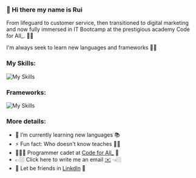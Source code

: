 
### 👋 Hi there my name is Rui
From lifeguard to customer service, then transitioned to digital marketing and now fully immersed in IT Bootcamp at the prestigious academy Code for All_.  🥷🚀

I'm always seek to learn new languages and frameworks 🤘🏼

### My Skills:
![My Skills](https://skillicons.dev/icons?i=js,html,css,java,mysql)

### Frameworks:
![My Skills](https://skillicons.dev/icons?i=bootstrap,hibernate,jquery,maven)

### More details:

- 🌱 I’m currently learning new languages 📚 
- ⚡ Fun fact: Who doesn't know teaches 🤘🏼
- 🧑🏼‍🎓 Programmer cadet at [Code for All_](https://codeforall.com/) 🚀
- 👉🏼 Click here to write me an email [✉️](rfmcsilva@gmail.com) 👈🏼
- 🤝 Let be friends in [LinkdIn](https://www.linkedin.com/in/rui-filipe-silva/) 🤝

